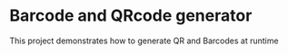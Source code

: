 # Barcode and QRcode generator

This project demonstrates how to generate QR and Barcodes at runtime
